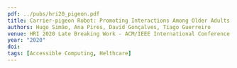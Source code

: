 ```yaml
---
pdf: ../pubs/hri20_pigeon.pdf
title: Carrier-pigeon Robot: Promoting Interactions Among Older Adults in a Care Home
authors: Hugo Simão, Ana Pires, David Gonçalves, Tiago Guerreiro
venue: HRI 2020 Late Breaking Work - ACM/IEEE International Conference on Human Robot Interaction, Cambridge, UK, March, 2020
year: "2020"
doi: 
tags: [Accessible Computing, Helthcare]
---
```

